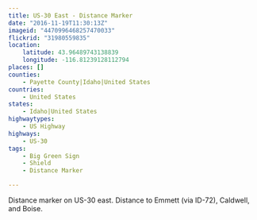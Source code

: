 ```yaml
---
title: US-30 East - Distance Marker
date: "2016-11-19T11:30:13Z"
imageid: "4470996468257470033"
flickrid: "31980559835"
location:
    latitude: 43.96489743138839
    longitude: -116.81239128112794
places: []
counties:
    - Payette County|Idaho|United States
countries:
    - United States
states:
    - Idaho|United States
highwaytypes:
    - US Highway
highways:
    - US-30
tags:
    - Big Green Sign
    - Shield
    - Distance Marker

---
```

Distance marker on US-30 east.  Distance to Emmett (via ID-72), Caldwell, and Boise.